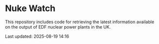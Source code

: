 # Nuke Watch

This repository includes code for retrieving the latest information available on the output of EDF nuclear power plants in the UK.

Last updated: 2025-08-19 14:16